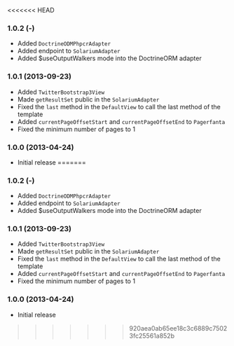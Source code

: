 <<<<<<< HEAD
### 1.0.2 (-)

  * Added `DoctrineODMPhpcrAdapter`
  * Added endpoint to `SolariumAdapter`
  * Added $useOutputWalkers mode into the DoctrineORM adapter

### 1.0.1 (2013-09-23)

  * Added `TwitterBootstrap3View`
  * Made `getResultSet` public in the `SolariumAdapter`
  * Fixed the `last` method in the `DefaultView` to call the last method of the template
  * Added `currentPageOffsetStart` and `currentPageOffsetEnd` to `Pagerfanta`
  * Fixed the minimum number of pages to 1

### 1.0.0 (2013-04-24)

  * Initial release
=======
### 1.0.2 (-)

  * Added `DoctrineODMPhpcrAdapter`
  * Added endpoint to `SolariumAdapter`
  * Added $useOutputWalkers mode into the DoctrineORM adapter

### 1.0.1 (2013-09-23)

  * Added `TwitterBootstrap3View`
  * Made `getResultSet` public in the `SolariumAdapter`
  * Fixed the `last` method in the `DefaultView` to call the last method of the template
  * Added `currentPageOffsetStart` and `currentPageOffsetEnd` to `Pagerfanta`
  * Fixed the minimum number of pages to 1

### 1.0.0 (2013-04-24)

  * Initial release
>>>>>>> 920aea0ab65ee18c3c6889c75023fc25561a852b
